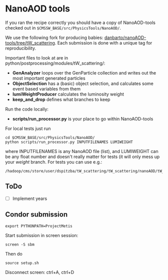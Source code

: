
# NanoAOD tools

If you ran the recipe correctly you should have a copy of NanoAOD-tools checked out in `$CMSSW_BASE/src/PhysicsTools/NanoAOD/`.

We use the following fork for producing babies: [danbarto/nanoAOD-tools/tree/tW_scattering](https://github.com/danbarto/nanoAOD-tools/tree/tW_scattering).
Each submission is done with a unique tag for reproducibility.

Important files to look at are in python/postprocessing/modules/tW_scattering/:
- **GenAnalyzer** loops over the GenParticle collection and writes out the most important generated particles
- **ObjectSelection** has a (basic) object selection, and calculates some event based variables from them
- **lumiWeightProducer** calculates the luminosity weight
- **keep_and_drop** defines what branches to keep

Run the code locally:
- **scripts/run_processor.py** is your place to go within NanoAOD-tools

For local tests just run
```==
cd $CMSSW_BASE/src/PhysicsTools/NanoAOD/
python scripts/run_processor.py INPUTFILENAMES LUMIWEIGHT
```
where INPUTFILENAMES is any NanoAOD file (list), and LUMIWEIGHT can be any float number and doesn't really matter for tests (it will only mess up your *weight* branch.
For tests you can use e.g.:
```
/hadoop/cms/store/user/dspitzba/tW_scattering/tW_scattering/nanoAOD/tW_scattering_nanoAOD_177.root
```

## ToDo
- [ ] Implement years


## Condor submission

```
export PYTHONPATH=ProjectMetis
```

Start submission in screen session:
```
screen -S sbm
```
Then do
```
source setup.sh
```

Disconnect screen:
ctrl+A, ctrl+D
